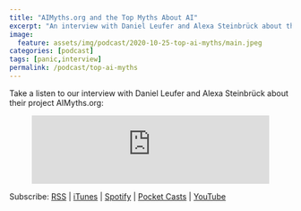 ```yaml
---
title: "AIMyths.org and the Top Myths About AI"
excerpt: "An interview with Daniel Leufer and Alexa Steinbrück about their project AIMyths.org."
image: 
  feature: assets/img/podcast/2020-10-25-top-ai-myths/main.jpeg
categories: [podcast]
tags: [panic,interview]
permalink: /podcast/top-ai-myths
---
```

Take a listen to our interview with Daniel Leufer and Alexa Steinbrück about their project AIMyths.org:

<div id="--rV4ueVSyiM4Ueq8CSLbA"><script src="https://embed.trint.com/--rV4ueVSyiM4Ueq8CSLbA/player.js"></script></div>

<figure>
<iframe title="The Top Myths About AI" src="https://www.podbean.com/media/player/mgs78-f04e78&?from=usersite&skin=1&fonts=Helvetica&auto=0&download=1&share=1&version=1&btn-skin=103" height="122" width="100%" style="border: none;" scrolling="no" data-name="pb-iframe-player" ></iframe>
</figure> 

Subscribe: <a href="https://feed.podbean.com/aitalk/feed.xml">RSS</a> |
<a href="https://podcasts.apple.com/us/podcast/lets-talk-ai/id1502782720">iTunes</a> |
<a href="https://open.spotify.com/show/17HiNdxcoKJLLNibIAyUch">Spotify</a> |
<a href="https://pca.st/podcast/824c4060-472b-0138-9766-0acc26574db2">Pocket Casts</a> |
<a href="https://www.youtube.com/channel/UCKARTq-t5SPMzwtft8FWwnA">YouTube</a>


